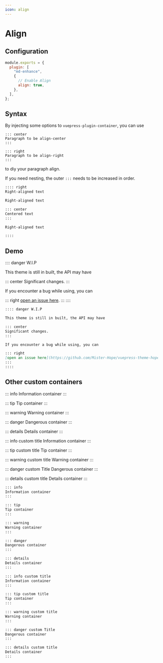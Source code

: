 ```yaml
---
icon: align
---
```


# Align

## Configuration

```js {6}
module.exports = {
  plugin: [
    "md-enhance",
    {
      // Enable Align
      align: true,
    },
  ],
};
```

## Syntax

By injecting some options to `vuepress-plugin-container`, you can use

    ::: center
    Paragraph to be align-center
    :::

    ::: right
    Paragraph to be align-right
    :::

to diy your paragraph align.

If you need nesting, the outer `:::` needs to be increased in order.

```md
:::: right
Right-aligned text

Right-aligned text

::: center
Centered text
:::

Right-aligned text

::::
```

## Demo

:::: danger W.I.P

This theme is still in built, the API may have

::: center
Significant changes.
:::

If you encounter a bug while using, you can

::: right
[open an issue here](https://github.com/Mister-Hope/vuepress-theme-hope/issues).
:::
::::

```md
:::: danger W.I.P

This theme is still in built, the API may have

::: center
Significant changes.
:::

If you encounter a bug while using, you can

::: right
[open an issue here](https://github.com/Mister-Hope/vuepress-theme-hope/issues).
:::
::::
```

## Other custom containers

::: info
Information container
:::

::: tip
Tip container
:::

::: warning
Warning container
:::

::: danger
Dangerous container
:::

::: details
Details container
:::

::: info custom title
Information container
:::

::: tip custom title
Tip container
:::

::: warning custom title
Warning container
:::

::: danger custom Title
Dangerous container
:::

::: details custom title
Details container
:::

```md
::: info
Information container
:::

::: tip
Tip container
:::

::: warning
Warning container
:::

::: danger
Dangerous container
:::

::: details
Details container
:::

::: info custom title
Information container
:::

::: tip custom title
Tip container
:::

::: warning custom title
Warning container
:::

::: danger custom Title
Dangerous container
:::

::: details custom title
Details container
:::
```
